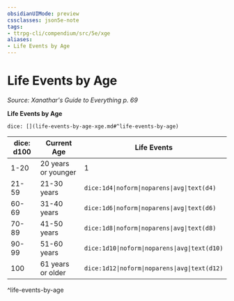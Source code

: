 ```yaml
---
obsidianUIMode: preview
cssclasses: json5e-note
tags:
- ttrpg-cli/compendium/src/5e/xge
aliases:
- Life Events by Age
---
```

# Life Events by Age
*Source: Xanathar's Guide to Everything p. 69* 

**Life Events by Age**

`dice: [](life-events-by-age-xge.md#^life-events-by-age)`

| dice: d100 | Current Age | Life Events |
|------------|-------------|-------------|
| 1-20 | 20 years or younger | 1 |
| 21-59 | 21-30 years | `dice:1d4\|noform\|noparens\|avg\|text(d4)` |
| 60-69 | 31-40 years | `dice:1d6\|noform\|noparens\|avg\|text(d6)` |
| 70-89 | 41-50 years | `dice:1d8\|noform\|noparens\|avg\|text(d8)` |
| 90-99 | 51-60 years | `dice:1d10\|noform\|noparens\|avg\|text(d10)` |
| 100 | 61 years or older | `dice:1d12\|noform\|noparens\|avg\|text(d12)` |
^life-events-by-age
